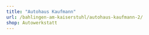 ```yaml
---
title: "Autohaus Kaufmann"
url: /bahlingen-am-kaiserstuhl/autohaus-kaufmann-2/
shop: Autowerkstatt
---
```

